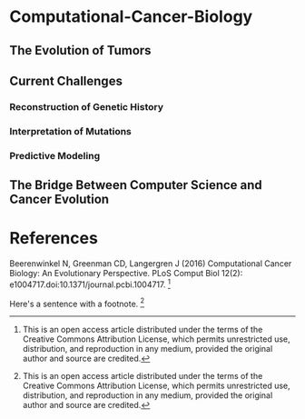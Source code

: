# Computational-Cancer-Biology

## The Evolution of Tumors

## Current Challenges
### Reconstruction of Genetic History
### Interpretation of Mutations
### Predictive Modeling

## The Bridge Between Computer Science and Cancer Evolution

# References

Beerenwinkel N, Greenman CD, Langergren J (2016) Computational Cancer Biology: An Evolutionary Perspective. PLoS Comput Biol 12(2): e1004717.doi:10.1371/journal.pcbi.1004717. [^1]


[^1]: This is an open access article distributed under the terms of the Creative Commons Attribution License, which permits unrestricted use, distribution, and reproduction in any medium, provided the original author and source are credited.


Here's a sentence with a footnote. [^1]

[^1]: This is the footnote. 

